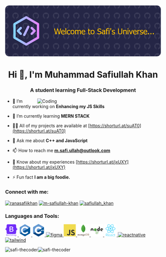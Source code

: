 ![Header](github-header-image.png)
<h1 align="center">Hi 👋, I'm Muhammad Safiullah Khan</h1>
<h3 align="center">A student learning Full-Stack Development</h3>

<img align="right" alt="Coding" width="400" src="https://cdn.dribbble.com/users/1162077/screenshots/3848914/programmer.gif">


- 🔭 I’m currently working on **Enhancing my JS Skills**

- 🌱 I’m currently learning **MERN STACK**

- 👨‍💻 All of my projects are available at [https://shorturl.at/suAT0](https://shorturl.at/suAT0)

- 💬 Ask me about **C++ and JavaScript**

- 📫 How to reach me **m.safi.ullah@outlook.com**

- 📄 Know about my experiences [https://shorturl.at/jxUXY](https://shorturl.at/jxUXY)

- ⚡ Fun fact **I am a big foodie.**

<h3 align="left">Connect with me:</h3>
<p align="left">
<a href="https://twitter.com/ranasafiikhan" target="_blank"><img align="center" src="https://raw.githubusercontent.com/rahuldkjain/github-profile-readme-generator/master/src/images/icons/Social/twitter.svg" alt="ranasafiikhan" height="30" width="40" /></a>
<a href="https://linkedin.com/in/m-safiullah-khan" target="_blank"><img align="center" src="https://raw.githubusercontent.com/rahuldkjain/github-profile-readme-generator/master/src/images/icons/Social/linked-in-alt.svg" alt="m-safiullah-khan" height="30" width="40" /></a>
<a href="https://www.leetcode.com/safiullah_khan" target="_blank"><img align="center" src="https://raw.githubusercontent.com/rahuldkjain/github-profile-readme-generator/master/src/images/icons/Social/leet-code.svg" alt="safiullah_khan" height="30" width="40" /></a>
</p>

<h3 align="left">Languages and Tools:</h3>
<p align="left"> <a href="https://getbootstrap.com" target="_blank" rel="noreferrer"> <img src="https://raw.githubusercontent.com/devicons/devicon/master/icons/bootstrap/bootstrap-plain-wordmark.svg" alt="bootstrap" width="40" height="40"/> </a> <a href="https://www.cprogramming.com/" target="_blank" rel="noreferrer"> <img src="https://raw.githubusercontent.com/devicons/devicon/master/icons/c/c-original.svg" alt="c" width="40" height="40"/> </a> <a href="https://www.w3schools.com/cpp/" target="_blank" rel="noreferrer"> <img src="https://raw.githubusercontent.com/devicons/devicon/master/icons/cplusplus/cplusplus-original.svg" alt="cplusplus" width="40" height="40"/> </a> <a href="https://www.figma.com/" target="_blank" rel="noreferrer"> <img src="https://www.vectorlogo.zone/logos/figma/figma-icon.svg" alt="figma" width="40" height="40"/> </a> <a href="https://developer.mozilla.org/en-US/docs/Web/JavaScript" target="_blank" rel="noreferrer"> <img src="https://raw.githubusercontent.com/devicons/devicon/master/icons/javascript/javascript-original.svg" alt="javascript" width="40" height="40"/> </a> <a href="https://www.mongodb.com/" target="_blank" rel="noreferrer"> <img src="https://raw.githubusercontent.com/devicons/devicon/master/icons/mongodb/mongodb-original-wordmark.svg" alt="mongodb" width="40" height="40"/> </a> <a href="https://nodejs.org" target="_blank" rel="noreferrer"> <img src="https://raw.githubusercontent.com/devicons/devicon/master/icons/nodejs/nodejs-original-wordmark.svg" alt="nodejs" width="40" height="40"/> </a> <a href="https://reactjs.org/" target="_blank" rel="noreferrer"> <img src="https://raw.githubusercontent.com/devicons/devicon/master/icons/react/react-original-wordmark.svg" alt="react" width="40" height="40"/> </a> <a href="https://reactnative.dev/" target="_blank" rel="noreferrer"> <img src="https://reactnative.dev/img/header_logo.svg" alt="reactnative" width="40" height="40"/> </a> <a href="https://tailwindcss.com/" target="_blank" rel="noreferrer"> <img src="https://www.vectorlogo.zone/logos/tailwindcss/tailwindcss-icon.svg" alt="tailwind" width="40" height="40"/> </a> </p>

<div style="display: flex; align-items: center;">
    <img align="right" src="https://github-readme-streak-stats.herokuapp.com/?user=safi-thecoder&" alt="safi-thecoder" />
    <img align="center" src="https://github-readme-stats.vercel.app/api/top-langs?username=safi-thecoder&show_icons=true&locale=en&layout=compact" alt="safi-thecoder" />
</div>


